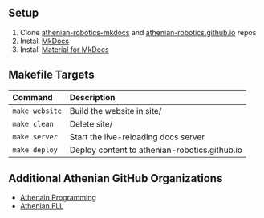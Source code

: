 ## Setup
1. Clone [athenian-robotics-mkdocs](https://github.com/athenian-robotics/athenian-robotics-mkdocs) and [athenian-robotics.github.io](https://github.com/athenian-robotics/athenian-robotics.github.io) repos
2. Install [MkDocs](https://www.mkdocs.org)
3. Install [Material for MkDocs](https://squidfunk.github.io/mkdocs-material/)


## Makefile Targets
| Command               | Description                                   |
|:----------------------|:----------------------------------------------|
| `make website`        | Build the website in site/                    |
| `make clean`          | Delete site/                                  |
| `make server`         | Start the live-reloading docs server          |
| `make deploy`         | Deploy content to athenian-robotics.github.io |

## Additional Athenian GitHub Organizations  
* [Athenain Programming](https://github.com/athenian-programming)
* [Athenian FLL](http://athenian-fll.org)

